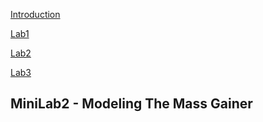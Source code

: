 [Introduction](./index.html)

[Lab1](./Lab1.html)

[Lab2](./Lab2.html)

[Lab3](./Lab3.html)


## MiniLab2 - Modeling The Mass Gainer
